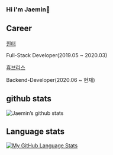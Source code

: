 ### Hi i'm Jaemin👋


**Career**
------
[힌터](https://frogworld.co.kr/)

Full-Stack Developer(2019.05 ~ 2020.03)

[휴브리스](http://dorbom.com/main.html?undefined)

Backend-Developer(2020.06 ~ 현재)

**github stats**
------
![Jaemin’s github stats](https://github-readme-stats.vercel.app/api?username=jaemin-hwang&show_icons=true&theme=radical&count_private=true)


**Language stats**
------
[![My GitHub Language Stats](https://github-readme-stats.vercel.app/api/top-langs/?username=jaemin-hwang&langs_count=3&theme=tokyonight)]()


